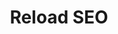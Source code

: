 ---
tags: []
title: Reload SEO 
weight: 30
description: "
**Klant:** Reload SEO <br> 
**Werkzaamheden:** Design, Front-end ondersteuning en CMS implementatie<br> 
**Website:** <a href='https://www.reloadseo.com'>https://www.reloadseo.com</a><br>
**Periode:** Zomer 2016"
logo: /images/logos/reloadseo-logo.png
---